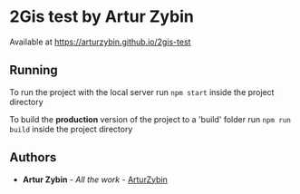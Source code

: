 # 2Gis test by Artur Zybin

Available at https://arturzybin.github.io/2gis-test

## Running

To run the project with the local server run ```npm start``` inside the project directory

To build the **production** version of the project to a 'build' folder run ```npm run build``` inside the project directory

## Authors

* **Artur Zybin** - *All the work* - [ArturZybin](https://github.com/ArturZybin)